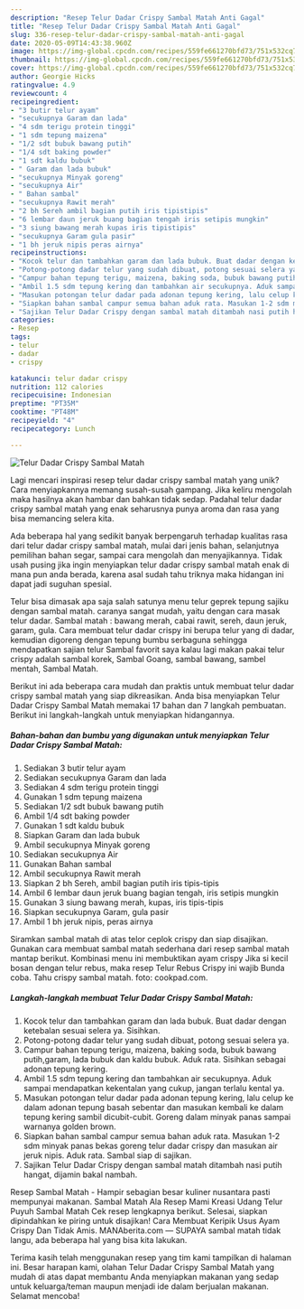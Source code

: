 ```yaml
---
description: "Resep Telur Dadar Crispy Sambal Matah Anti Gagal"
title: "Resep Telur Dadar Crispy Sambal Matah Anti Gagal"
slug: 336-resep-telur-dadar-crispy-sambal-matah-anti-gagal
date: 2020-05-09T14:43:38.960Z
image: https://img-global.cpcdn.com/recipes/559fe661270bfd73/751x532cq70/telur-dadar-crispy-sambal-matah-foto-resep-utama.jpg
thumbnail: https://img-global.cpcdn.com/recipes/559fe661270bfd73/751x532cq70/telur-dadar-crispy-sambal-matah-foto-resep-utama.jpg
cover: https://img-global.cpcdn.com/recipes/559fe661270bfd73/751x532cq70/telur-dadar-crispy-sambal-matah-foto-resep-utama.jpg
author: Georgie Hicks
ratingvalue: 4.9
reviewcount: 4
recipeingredient:
- "3 butir telur ayam"
- "secukupnya Garam dan lada"
- "4 sdm terigu protein tinggi"
- "1 sdm tepung maizena"
- "1/2 sdt bubuk bawang putih"
- "1/4 sdt baking powder"
- "1 sdt kaldu bubuk"
- " Garam dan lada bubuk"
- "secukupnya Minyak goreng"
- "secukupnya Air"
- " Bahan sambal"
- "secukupnya Rawit merah"
- "2 bh Sereh ambil bagian putih iris tipistipis"
- "6 lembar daun jeruk buang bagian tengah iris setipis mungkin"
- "3 siung bawang merah kupas iris tipistipis"
- "secukupnya Garam gula pasir"
- "1 bh jeruk nipis peras airnya"
recipeinstructions:
- "Kocok telur dan tambahkan garam dan lada bubuk. Buat dadar dengan ketebalan sesuai selera ya. Sisihkan."
- "Potong-potong dadar telur yang sudah dibuat, potong sesuai selera ya."
- "Campur bahan tepung terigu, maizena, baking soda, bubuk bawang putih,garam, lada bubuk dan kaldu bubuk. Aduk rata. Sisihkan sebagai adonan tepung kering."
- "Ambil 1.5 sdm tepung kering dan tambahkan air secukupnya. Aduk sampai mendapatkan kekentalan yang cukup, jangan terlalu kental ya."
- "Masukan potongan telur dadar pada adonan tepung kering, lalu celup ke dalam adonan tepung basah sebentar dan masukan kembali ke dalam tepung kering sambil dicubit-cubit. Goreng dalam minyak panas sampai warnanya golden brown."
- "Siapkan bahan sambal campur semua bahan aduk rata. Masukan 1-2 sdm minyak panas bekas goreng telur dadar crispy dan masukan air jeruk nipis. Aduk rata. Sambal siap di sajikan."
- "Sajikan Telur Dadar Crispy dengan sambal matah ditambah nasi putih hangat, dijamin bakal nambah."
categories:
- Resep
tags:
- telur
- dadar
- crispy

katakunci: telur dadar crispy 
nutrition: 112 calories
recipecuisine: Indonesian
preptime: "PT35M"
cooktime: "PT48M"
recipeyield: "4"
recipecategory: Lunch

---
```



![Telur Dadar Crispy Sambal Matah](https://img-global.cpcdn.com/recipes/559fe661270bfd73/751x532cq70/telur-dadar-crispy-sambal-matah-foto-resep-utama.jpg)

Lagi mencari inspirasi resep telur dadar crispy sambal matah yang unik? Cara menyiapkannya memang susah-susah gampang. Jika keliru mengolah maka hasilnya akan hambar dan bahkan tidak sedap. Padahal telur dadar crispy sambal matah yang enak seharusnya punya aroma dan rasa yang bisa memancing selera kita.

Ada beberapa hal yang sedikit banyak berpengaruh terhadap kualitas rasa dari telur dadar crispy sambal matah, mulai dari jenis bahan, selanjutnya pemilihan bahan segar, sampai cara mengolah dan menyajikannya. Tidak usah pusing jika ingin menyiapkan telur dadar crispy sambal matah enak di mana pun anda berada, karena asal sudah tahu triknya maka hidangan ini dapat jadi suguhan spesial.

Telur bisa dimasak apa saja salah satunya menu telur geprek tepung sajiku dengan sambal matah. caranya sangat mudah, yaitu dengan cara masak telur dadar. Sambal matah : bawang merah, cabai rawit, sereh, daun jeruk, garam, gula. Cara membuat telur dadar crispy ini berupa telur yang di dadar, kemudian digoreng dengan tepung bumbu serbaguna sehingga mendapatkan sajian telur Sambal favorit saya kalau lagi makan pakai telur crispy adalah sambal korek, Sambal Goang, sambal bawang, sambel mentah, Sambal Matah.


Berikut ini ada beberapa cara mudah dan praktis untuk membuat telur dadar crispy sambal matah yang siap dikreasikan. Anda bisa menyiapkan Telur Dadar Crispy Sambal Matah memakai 17 bahan dan 7 langkah pembuatan. Berikut ini langkah-langkah untuk menyiapkan hidangannya.

<!--inarticleads1-->

##### Bahan-bahan dan bumbu yang digunakan untuk menyiapkan Telur Dadar Crispy Sambal Matah:

1. Sediakan 3 butir telur ayam
1. Sediakan secukupnya Garam dan lada
1. Sediakan 4 sdm terigu protein tinggi
1. Gunakan 1 sdm tepung maizena
1. Sediakan 1/2 sdt bubuk bawang putih
1. Ambil 1/4 sdt baking powder
1. Gunakan 1 sdt kaldu bubuk
1. Siapkan  Garam dan lada bubuk
1. Ambil secukupnya Minyak goreng
1. Sediakan secukupnya Air
1. Gunakan  Bahan sambal
1. Ambil secukupnya Rawit merah
1. Siapkan 2 bh Sereh, ambil bagian putih iris tipis-tipis
1. Ambil 6 lembar daun jeruk buang bagian tengah, iris setipis mungkin
1. Gunakan 3 siung bawang merah, kupas, iris tipis-tipis
1. Siapkan secukupnya Garam, gula pasir
1. Ambil 1 bh jeruk nipis, peras airnya


Siramkan sambal matah di atas telor ceplok crispy dan siap disajikan. Gunakan cara membuat sambal matah sederhana dari resep sambal matah mantap berikut. Kombinasi menu ini membuktikan ayam crispy Jika si kecil bosan dengan telur rebus, maka resep Telur Rebus Crispy ini wajib Bunda coba. Tahu crispy sambal matah. foto: cookpad.com. 

<!--inarticleads2-->

##### Langkah-langkah membuat Telur Dadar Crispy Sambal Matah:

1. Kocok telur dan tambahkan garam dan lada bubuk. Buat dadar dengan ketebalan sesuai selera ya. Sisihkan.
1. Potong-potong dadar telur yang sudah dibuat, potong sesuai selera ya.
1. Campur bahan tepung terigu, maizena, baking soda, bubuk bawang putih,garam, lada bubuk dan kaldu bubuk. Aduk rata. Sisihkan sebagai adonan tepung kering.
1. Ambil 1.5 sdm tepung kering dan tambahkan air secukupnya. Aduk sampai mendapatkan kekentalan yang cukup, jangan terlalu kental ya.
1. Masukan potongan telur dadar pada adonan tepung kering, lalu celup ke dalam adonan tepung basah sebentar dan masukan kembali ke dalam tepung kering sambil dicubit-cubit. Goreng dalam minyak panas sampai warnanya golden brown.
1. Siapkan bahan sambal campur semua bahan aduk rata. Masukan 1-2 sdm minyak panas bekas goreng telur dadar crispy dan masukan air jeruk nipis. Aduk rata. Sambal siap di sajikan.
1. Sajikan Telur Dadar Crispy dengan sambal matah ditambah nasi putih hangat, dijamin bakal nambah.


Resep Sambal Matah - Hampir sebagian besar kuliner nusantara pasti mempunyai makanan. Sambal Matah Ala Resep Mami Kreasi Udang Telur Puyuh Sambal Matah Cek resep lengkapnya berikut. Selesai, siapkan dipindahkan ke piring untuk disajikan! Cara Membuat Keripik Usus Ayam Crispy Dan Tidak Amis. MANAberita.com — SUPAYA sambal matah tidak langu, ada beberapa hal yang bisa kita lakukan. 

Terima kasih telah menggunakan resep yang tim kami tampilkan di halaman ini. Besar harapan kami, olahan Telur Dadar Crispy Sambal Matah yang mudah di atas dapat membantu Anda menyiapkan makanan yang sedap untuk keluarga/teman maupun menjadi ide dalam berjualan makanan. Selamat mencoba!
